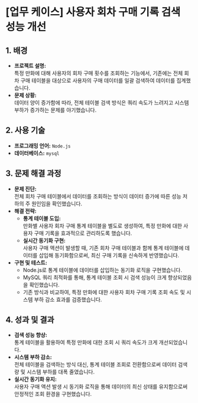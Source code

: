 # [업무 케이스] 사용자 회차 구매 기록 검색 성능 개선

## 1. 배경
- **프로젝트 설명:**  
  특정 만화에 대해 사용자의 회차 구매 횟수를 조회하는 기능에서, 기존에는 전체 회차 구매 테이블을 대상으로 사용자의 구매 데이터를 일괄 검색하여 데이터를 집계했습니다.
- **문제 상황:**  
  데이터 양이 증가함에 따라, 전체 테이블 검색 방식은 쿼리 속도가 느려지고 시스템 부하가 증가하는 문제를 야기했습니다.

## 2. 사용 기술
- **프로그래밍 언어:** `Node.js`
- **데이터베이스:** `mysql`  

## 3. 문제 해결 과정
- **문제 진단:**  
  전체 회차 구매 테이블에서 데이터를 조회하는 방식이 데이터 증가에 따른 성능 저하의 주 원인임을 확인했습니다.
- **해결 전략:**  
  - **통계 테이블 도입:**  
    만화별 사용자 회차 구매 통계 테이블을 별도로 생성하여, 특정 만화에 대한 사용자 구매 기록을 효과적으로 관리하도록 했습니다.
  - **실시간 동기화 구현:**  
    사용자 구매 액션이 발생할 때, 기존 회차 구매 테이블과 함께 통계 테이블에 데이터를 삽입해 동기화함으로써, 최신 구매 기록을 신속하게 반영했습니다.
- **구현 및 테스트:**  
  - Node.js로 통계 테이블에 데이터를 삽입하는 동기화 로직을 구현했습니다.
  - MySQL 쿼리 최적화를 통해, 통계 테이블 조회 시 검색 성능이 크게 향상되었음을 확인했습니다.
  - 기존 방식과 비교하여, 특정 만화에 대한 사용자 회차 구매 기록 조회 속도 및 시스템 부하 감소 효과를 검증했습니다.

## 4. 성과 및 결과
- **검색 성능 향상:**  
  통계 테이블을 활용하여 특정 만화에 대한 조회 시 쿼리 속도가 크게 개선되었습니다.
- **시스템 부하 감소:**  
  전체 테이블을 검색하는 방식 대신, 통계 테이블 조회로 전환함으로써 데이터 검색량 및 시스템 부하를 대폭 줄였습니다.
- **실시간 동기화 유지:**  
  사용자 구매 액션 발생 시 동기화 로직을 통해 데이터의 최신 상태를 유지함으로써 안정적인 조회 환경을 구현했습니다.
